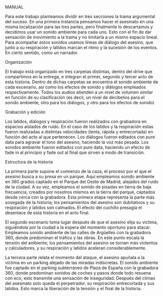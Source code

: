 


MANUAL

Para este trabajo planteamos dividir en tres secciones la trama argumental del suceso. En una primera instancia pensamos hacer el asesinato en una misma localización para las tres partes, pero finalmente lo descartamos y decidimos usar un sonido ambiente para cada uno. Esto con el fin de dar sensación de movimiento a la trama y no limitarla a un mismo espacio lineal. Para acompañar estos sonidos usamos líneas de diálogo del asesino, que junto a su respiración y latidos marcan el ritmo y la sucesión de los eventos. En cierto sentido, como un narrador.

Organización

El trabajo está organizado en tres carpetas distintas, dentro del drive que compartimos en la entrega, e integran el primer, segundo y tercer acto de esta historia. Dentro de dichas carpetas se encuentra el sonido ambiente de cada escenario, así como los efectos de sonido y diálogos empleados respectivamente. Todos los audios atienden a un nivel de volumen similar en función de su clasificación (es decir, un nivel de decibelios para el sonido ambiente, otro para los diálogos, y otro para los efectos de sonido)

Grabación y edición

Los latidos, diálogos y respiración fueron realizados con grabadora en espacios aislados de ruido. En el caso de los latidos y la respiración estas fueron realizadas a distintas velocidades (lenta, rápida y entrecortada) en función del acto al que pertenecen. Los diálogos fueron editados con pure data para agravar el tono del asesino, haciendo la voz más pesada. Los sonidos ambiente fueron editados con pure data, haciendo un efecto de fade in al principio y fade out al final que sirven a modo de transición. 

Estructura de la historia

La primera parte supone el comienzo de la caza, el proceso por el que el asesino busca a su presa en un parque. Aquí empleamos sonido ambiente en 360 grados captado en el Parque del Oeste de Madrid, alejados del ruido de la ciudad. A su vez, empleamos el sonido de pisadas en tierra de baja frecuencia, creados por nosotros mismos en la tierra del parque, captados desde cerca con la grabadora. Esta primera etapa representa la parte más sosegada de la historia; los pensamientos del asesino son dubitativos y su respiración y latidos son calmados. El efecto del cuchillo presagia el desenlace de esta historia en el acto final.

El segundo escenario toma lugar después de que el asesino elija su víctima, siguiéndola por la ciudad a la espera del momento oportuno para atacar. Empleamos sonido ambiente de las calles de Argüelles con la grabadora 360, donde predominan el tráfico y las obras. En este punto escala la tensión del ambiente; los pensamientos del asesino se tornan más violentos y calculadores, y su respiración y latidos aceleran considerablemente. 

La tercera parte relata el momento del ataque, el asesino apuñala a la víctima en un parking alejado de las miradas indiscretas. El sonido ambiente fue captado en el parking subterráneo de Plaza de España con la grabadora 360, donde predominan sonidos de coches y pasos donde todo resuena con eco, esto transmite una sensación de inseguridad. Después del climax del asesinato solo queda el perpetrador, su respiración entrecortada y sus latidos. Esto marca la liberación de la tensión y el final de la historia.

